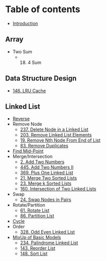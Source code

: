 # Table of contents

* [Introduction](README.md)

## Array

* Two Sum
  * 18. 4 Sum

## Data Structure Design

* [146. LRU Cache](data-structure-design/146.-lru-cache.md)

## Linked List

* [Reverse](linked-list/reverse.md)
* Remove Node
  * [237. Delete Node in a Linked List](linked-list/remove-node/237.-delete-node-in-a-linked-list.md)
  * [203. Remove Linked List Elements](linked-list/remove-node/203.-remove-linked-list-elements.md)
  * [19. Remove Nth Node From End of List](linked-list/remove-node/19.-remove-nth-node-from-end-of-list.md)
  * [83. Remove Duplicates](linked-list/remove-node/83.-remove-duplicates.md)
* [Find Mid-Point](linked-list/find-mid-point.md)
* Merge/Intersection
  * [2. Add Two Numbers](linked-list/merge-intersection/2.-add-two-numbers.md)
  * [445. Add Two Numbers II](linked-list/merge-intersection/445.-add-two-numbers-ii.md)
  * [369. Plus One Linked List](linked-list/merge-intersection/369.-plus-one-linked-list.md)
  * [21. Merge Two Sorted Lists](linked-list/merge-intersection/21.-merge-two-sorted-lists.md)
  * [23. Merge k Sorted Lists](linked-list/merge-intersection/23.-merge-k-sorted-lists.md)
  * [160. Intersection of Two Linked Lists](linked-list/merge-intersection/160.-intersection-of-two-linked-lists.md)
* Swap
  * [24. Swap Nodes in Pairs](linked-list/swap/24.-swap-nodes-in-pairs.md)
* Rotate/Partition
  * [61. Rotate List](linked-list/rotate-partition/61.-rotate-list.md)
  * [86. Partition List](linked-list/rotate-partition/86.-partition-list.md)
* [Cycle](linked-list/cycle.md)
* Order
  * [328. Odd Even Linked List](linked-list/order/328.-odd-even-linked-list.md)
* [MixUp of Basic Models](linked-list/mixup-of-basic-models/README.md)
  * [234. Palindrome Linked List](linked-list/mixup-of-basic-models/234.-palindrome-linked-list.md)
  * [143. Reorder List](linked-list/mixup-of-basic-models/143.-reorder-list.md)
  * [148. Sort List](linked-list/mixup-of-basic-models/148.-sort-list.md)

